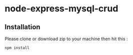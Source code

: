 # node-express-mysql-crud

## Installation
Please clone or download zip to your machine then hit this :

	npm install

